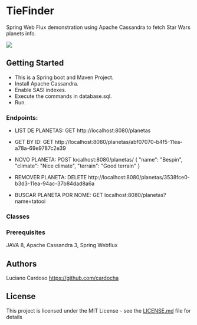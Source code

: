 # TieFinder
Spring Web Flux demonstration using Apache Cassandra to fetch Star Wars planets info.   

![](red_saber.gif)


## Getting Started
* This is a Spring boot and Maven Project.
* Install Apache Cassandra.
* Enable SASI indexes.
* Execute the commands in database.sql.
* Run.

### Endpoints:
* LIST DE PLANETAS: GET http://localhost:8080/planetas

* GET BY ID: GET http://localhost:8080/planetas/abf07070-b4f5-11ea-a78a-69e9787c2e39

* NOVO PLANETA: POST localhost:8080/planetas/
{
    "name": "Bespin",
    "climate": "Nice climate",
    "terrain": "Good terrain"
}

* REMOVER PLANETA: DELETE http://localhost:8080/planetas/3538fce0-b3d3-11ea-94ac-37b84dad8a6a

* BUSCAR PLANETA POR NOME: GET localhost:8080/planetas?name=tatooi

### Classes


### Prerequisites

JAVA 8, Apache Cassandra 3, Spring Webflux

## Authors

Luciano Cardoso https://github.com/cardocha

## License

This project is licensed under the MIT License - see the [LICENSE.md](LICENSE.md) file for details

